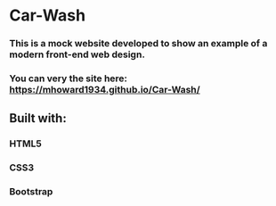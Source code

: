 # Car-Wash
### This is a mock website developed to show an example of a modern front-end web design.
### You can very the site here: https://mhoward1934.github.io/Car-Wash/

## Built with:
### HTML5
### CSS3
### Bootstrap
